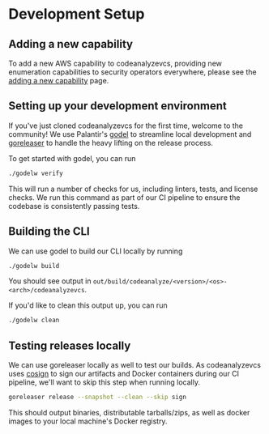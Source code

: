 # Development Setup

## Adding a new capability

To add a new AWS capability to codeanalyzevcs, providing new enumeration capabilities to security operators everywhere, please see the [adding a new capability](./adding.md) page.

## Setting up your development environment

If you've just cloned codeanalyzevcs for the first time, welcome to the community! We use Palantir's [godel](https://github.com/palantir/godel) to streamline local development and [goreleaser](https://goreleaser.com/) to handle the heavy lifting on the release process.

To get started with godel, you can run

```bash
./godelw verify
```

This will run a number of checks for us, including linters, tests, and license checks. We run this command as part of our CI pipeline to ensure the codebase is consistently passing tests.

## Building the CLI

We can use godel to build our CLI locally by running

```bash
./godelw build
```

You should see output in `out/build/codeanalyze/<version>/<os>-<arch>/codeanalyzevcs`.

If you'd like to clean this output up, you can run

```bash
./godelw clean
```

## Testing releases locally

We can use goreleaser locally as well to test our builds. As codeanalyzevcs uses [cosign](https://github.com/sigstore/cosign) to sign our artifacts and Docker containers during our CI pipeline, we'll want to skip this step when running locally.

```bash
goreleaser release --snapshot --clean --skip sign
```

This should output binaries, distributable tarballs/zips, as well as docker images to your local machine's Docker registry.
